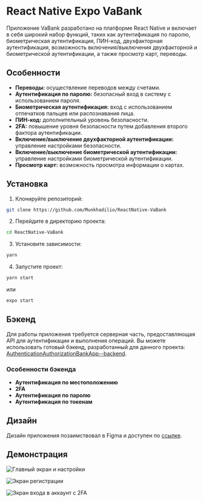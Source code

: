 # React Native Expo VaBank 

Приложение VaBank разработано на платформе React Native и включает в себя широкий набор функций, таких как аутентификация по паролю, биометрическая аутентификация, ПИН-код, двухфакторная аутентификация, возможность включения/выключения двухфакторной и биометрической аутентификации, а также просмотр карт, переводы.

## Особенности

- **Переводы:** осуществление переводов между счетами.
- **Аутентификация по паролю:** безопасный вход в систему с использованием пароля.
- **Биометрическая аутентификация:** вход с использованием отпечатков пальцев или распознавания лица.
- **ПИН-код:** дополнительный уровень безопасности.
- **2FA:** повышение уровня безопасности путем добавления второго фактора аутентификации.
- **Включение/выключение двухфакторной аутентификации:** управление настройками безопасности.
- **Включение/выключение биометрической аутентификации:** управление настройками биометрической аутентификации.
- **Просмотр карт:** возможность просмотра информации о картах.

## Установка

1. Клонируйте репозиторий:

```bash
git clone https://github.com/Munkhadilio/ReactNative-VaBank
```

2. Перейдите в директорию проекта:

```bash
cd ReactNative-VaBank
```

3. Установите зависимости:

```bash
yarn
```

4. Запустите проект:

```bash
yarn start 
```

или

```bash
expo start
```

## Бэкенд

Для работы приложения требуется серверная часть, предоставляющая API для аутентификации и выполнения операций. Вы можете использовать готовый бэкенд, разработанный для данного проекта: [AuthenticationAuthorizationBankApp--backend](https://github.com/abai45/AuthenticationAuthorizationBankApp--backend).

### Особенности бэкенда

- **Аутентификация по местоположению**
- **2FA**
- **Аутентификация по паролю**
- **Аутентификация по токенам**

## Дизайн

Дизайн приложения позаимствовал в Figma и доступен по [ссылке](https://www.figma.com/design/bHCohYFUXGcLikTCBV37W5/Bank-App-iOS-UI-Kit-(Community)?m=auto&t=ji4HDdLhJWbrTVWZ-6). 

## Демонстрация

![Главный экран и настройки](https://github.com/Munkhadilio/ReactNative-VaBank/assets/52328383/1f5dd9df-b01b-4011-b20a-cb33393059cd)

![Экран регистрации](https://github.com/Munkhadilio/ReactNative-VaBank/assets/52328383/74f12f71-0216-4162-aee2-04ca700e48ee)

![Экран входа в аккаунт с 2FA](https://github.com/Munkhadilio/ReactNative-VaBank/assets/52328383/acd7cd15-3dd7-4798-ad2f-c8c46735297a)
